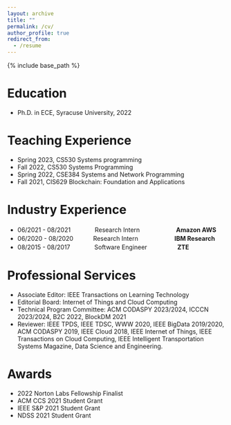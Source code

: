 ```yaml
---
layout: archive
title: ""
permalink: /cv/
author_profile: true
redirect_from:
  - /resume
---
```


{% include base_path %}

Education
======
* Ph.D. in ECE, Syracuse University, 2022

Teaching Experience
=====
* Spring 2023, CS530 Systems programming
* Fall 2022, CS530 Systems Programming
* Spring 2022, CSE384 Systems and Network Programming
* Fall 2021, CIS629  Blockchain: Foundation and Applications

Industry Experience
======
* 06/2021 - 08/2021　　　　Research Intern　　　　　　**Amazon AWS**
* 06/2020 - 08/2020　　　  Research Intern　　　　　　**IBM Research**
* 08/2015 - 08/2017　　　　Software Engineer　　　　　**ZTE**

Professional Services
======
* Associate Editor: IEEE Transactions on Learning Technology
* Editorial Board: Internet of Things and Cloud Computing
* Technical Program Committee: ACM CODASPY 2023/2024, ICCCN 2023/2024, B2C 2022, BlockDM 2021
* Reviewer: IEEE TPDS, IEEE TDSC, WWW 2020, IEEE BigData 2019/2020, ACM CODASPY 2019, IEEE Cloud 2018, IEEE Internet of Things, IEEE Transactions on Cloud Computing, IEEE Intelligent Transportation Systems Magazine, Data Science and Engineering.

Awards
===
* 2022 Norton Labs Fellowship Finalist
* ACM CCS 2021 Student Grant
* IEEE S&P 2021 Student Grant
* NDSS 2021 Student Grant
